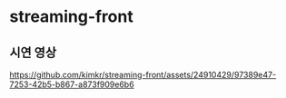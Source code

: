 # streaming-front

## 시연 영상
https://github.com/kimkr/streaming-front/assets/24910429/97389e47-7253-42b5-b867-a873f909e6b6


